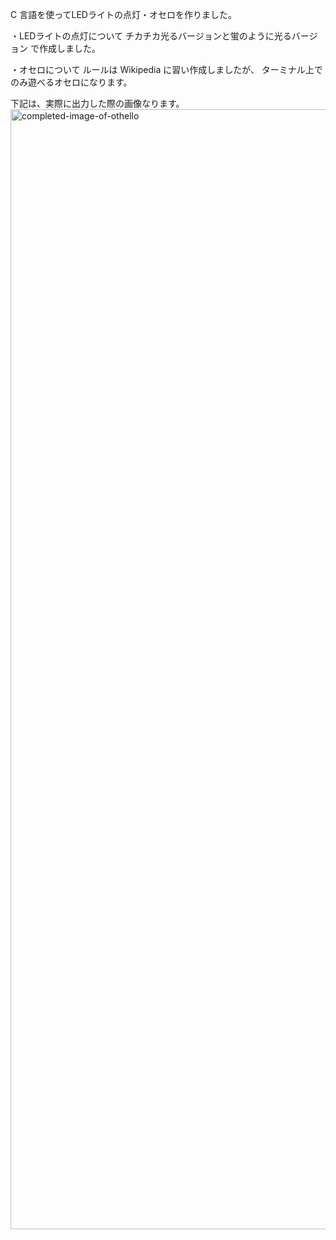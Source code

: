 C 言語を使ってLEDライトの点灯・オセロを作りました。

・LEDライトの点灯について
チカチカ光るバージョンと蛍のように光るバージョン
で作成しました。

・オセロについて
ルールは Wikipedia に習い作成しましたが、
ターミナル上でのみ遊べるオセロになります。

下記は、実際に出力した際の画像なります。
<img width="1792" alt="completed-image-of-othello" src="https://user-images.githubusercontent.com/119907964/211155628-948a4fe3-ec76-4f65-aba9-e5e2ba868970.png">
